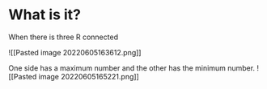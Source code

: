 # What is it?
When there is three R connected 

![[Pasted image 20220605163612.png]]

One side has a maximum number and the other has the minimum number. 
![[Pasted image 20220605165221.png]]
